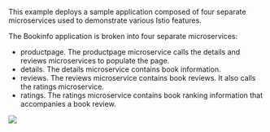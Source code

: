 This example deploys a sample application composed of four separate microservices used to demonstrate various Istio features.

The Bookinfo application is broken into four separate microservices:

* productpage. The productpage microservice calls the details and reviews microservices to populate the page.
* details. The details microservice contains book information.
* reviews. The reviews microservice contains book reviews. It also calls the ratings microservice.
* ratings. The ratings microservice contains book ranking information that accompanies a book review.

![](https://istio.io/latest/docs/examples/bookinfo/noistio.svg)